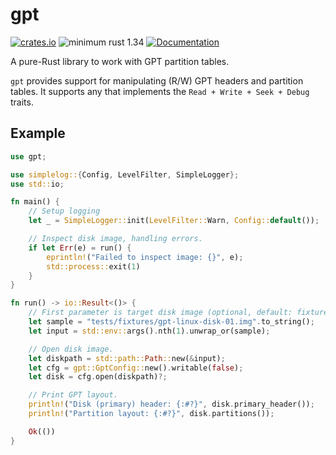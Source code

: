 # gpt
[![crates.io](https://img.shields.io/crates/v/gpt.svg)](https://crates.io/crates/gpt)
![minimum rust 1.34](https://img.shields.io/badge/rust-1.34%2B-orange.svg)
[![Documentation](https://docs.rs/gpt/badge.svg)](https://docs.rs/gpt)

A pure-Rust library to work with GPT partition tables.

`gpt` provides support for manipulating (R/W) GPT headers and partition
tables. It supports any  that implements the `Read + Write + Seek + Debug` traits. 

## Example

```rust
use gpt;

use simplelog::{Config, LevelFilter, SimpleLogger};
use std::io;

fn main() {
    // Setup logging
    let _ = SimpleLogger::init(LevelFilter::Warn, Config::default());

    // Inspect disk image, handling errors.
    if let Err(e) = run() {
        eprintln!("Failed to inspect image: {}", e);
        std::process::exit(1)
    }
}

fn run() -> io::Result<()> {
    // First parameter is target disk image (optional, default: fixtures sample)
    let sample = "tests/fixtures/gpt-linux-disk-01.img".to_string();
    let input = std::env::args().nth(1).unwrap_or(sample);

    // Open disk image.
    let diskpath = std::path::Path::new(&input);
    let cfg = gpt::GptConfig::new().writable(false);
    let disk = cfg.open(diskpath)?;

    // Print GPT layout.
    println!("Disk (primary) header: {:#?}", disk.primary_header());
    println!("Partition layout: {:#?}", disk.partitions());

    Ok(())
}
```
